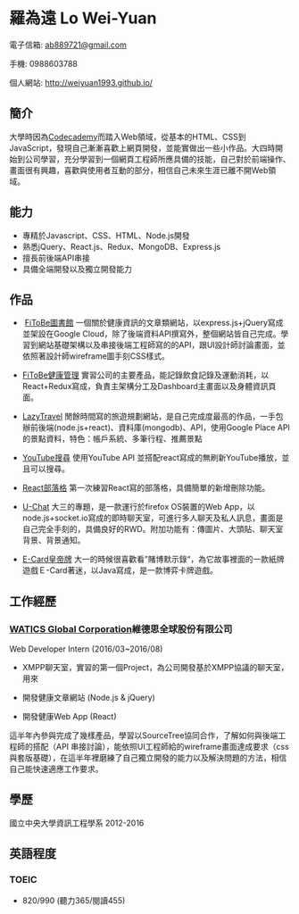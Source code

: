 # 羅為遠 Lo Wei-Yuan

電子信箱: ab889721@gmail.com

手機: 0988603788

個人網站: http://weiyuan1993.github.io/


## 簡介

大學時因為[Codecademy](https://www.codecademy.com/)而踏入Web領域，從基本的HTML、CSS到JavaScript，發現自己漸漸喜歡上網頁開發，並能實做出一些小作品。大四時開始到公司學習，充分學習到一個網頁工程師所應具備的技能，自己對於前端操作、畫面很有興趣，喜歡與使用者互動的部分，相信自己未來生涯已離不開Web領域。

## 能力
* 專精於Javascript、CSS、HTML、Node.js開發
* 熟悉jQuery、React.js、Redux、MongoDB、Express.js
* 擅長前後端API串接
* 具備全端開發以及獨立開發能力

## 作品

-  [FiToBe圖書館](http://www.fitobe.com/blog/zh)
一個關於健康資訊的文章類網站，以express.js+jQuery寫成並架設在Google Cloud，除了後端資料API撰寫外，整個網站皆自己完成。學習到網站基礎架構以及串接後端工程師寫的的API，跟UI設計師討論畫面，並依照著設計師wireframe圖手刻CSS樣式。


-  [FiToBe健康管理](http://www.fitobe.com/wapp)
實習公司的主要產品，能記錄飲食記錄及運動消耗，以React+Redux寫成，負責主架構分工及Dashboard主畫面以及身體資訊頁面。

-  [LazyTravel](https://lazytravel.herokuapp.com/)
閒餘時間寫的旅遊規劃網站，是自己完成度最高的作品，一手包辦前後端(node.js+react)、資料庫(mongodb)、API，使用Google Place API的景點資料，特色：帳戶系統、多筆行程、推薦景點

-  [YouTube搜尋](http://www.weiyuan1993.byethost22.com/WebsiteDesign/React-YouTube/)
使用YouTube API 並搭配react寫成的無刷新YouTube播放，並且可以搜尋。

-  [React部落格](https://blog-for-react-redux.herokuapp.com/)
第一次練習React寫的部落格，具備簡單的新增刪除功能。

-  [U-Chat](http://u-chat-weiyuan.herokuapp.com/)
大三的專題，是一款運行於firefox OS裝置的Web App，以node.js+socket.io寫成的即時聊天室，可進行多人聊天及私人訊息，畫面是自己完全手刻的，具備良好的RWD。附加功能有：傳圖片、大頭貼、聊天室背景、背景通知。

-  [E-Card皇帝牌](https://goo.gl/vWZstS)
大一的時候很喜歡看”賭博默示錄“，為它故事裡面的一款紙牌遊戲Ｅ-Card著迷，以Java寫成，是一款博弈卡牌遊戲。



## 工作經歷

### [WATICS Global Corporation](http://www.watics.com/)維德思全球股份有限公司
Web Developer Intern (2016/03~2016/08)
- XMPP聊天室，實習的第一個Project，為公司開發基於XMPP協議的聊天室，用來

- 開發健康文章網站 (Node.js & jQuery) 

- 開發健康Web App (React)

這半年內參與完成了幾樣產品，學習以SourceTree協同合作，了解如何與後端工程師的搭配（API 串接討論），能依照UI工程師給的wireframe畫面達成要求（css與套版基礎），在這半年裡磨練了自己獨立開發的能力以及解決問題的方法，相信自己能快速適應工作要求。

## 學歷

國立中央大學資訊工程學系 2012-2016

## 英語程度

### TOEIC  
-  820/990 (聽力365/閱讀455)


